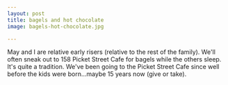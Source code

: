 ```yaml
---
layout: post
title: bagels and hot chocolate
image: bagels-hot-chocolate.jpg

---
```


May and I are relative early risers (relative to the rest of the family). We'll often sneak out to 158 Picket Street Cafe for bagels while the others sleep. It's quite a tradition. We've been going to the Picket Street Cafe since well before the kids were born...maybe 15 years now (give or take).
